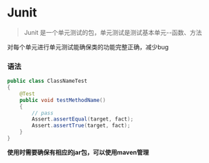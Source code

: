 # Junit

> Junit 是一个单元测试的包，单元测试是测试基本单元--函数、方法

对每个单元进行单元测试能确保类的功能完整正确，减少bug

### 语法

```java
public class ClassNameTest
{
    @Test
    public void testMethodName()
    {
        // pass
        Assert.assertEqual(target, fact);
        Assert.assertTrue(target, fact);
    }
}
```

**使用时需要确保有相应的jar包，可以使用maven管理**